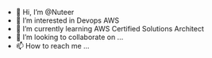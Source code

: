 - 👋 Hi, I’m @Nuteer
- 👀 I’m interested in Devops AWS
- 🌱 I’m currently learning AWS Certified Solutions Architect
- 💞️ I’m looking to collaborate on ...
- 📫 How to reach me ...

<!---
Nuteer/Nuteer is a ✨ special ✨ repository because its `README.md` (this file) appears on your GitHub profile.
You can click the Preview link to take a look at your changes.
--->
